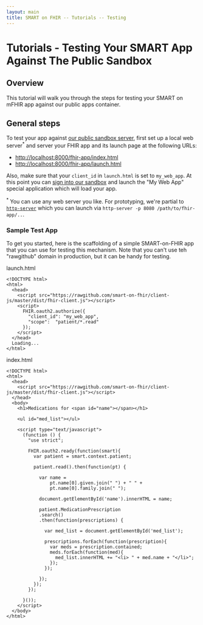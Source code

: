 ```yaml
---
layout: main
title: SMART on FHIR -- Tutorials -- Testing
---
```


# Tutorials - Testing Your SMART App Against The Public Sandbox

## Overview

This tutorial will walk you through the steps for testing your SMART on mFHIR
app against our public apps container.

## General steps

To test your app against [our public sandbox server](https://fhir.smartplatforms.org), first set up a local web server<sup>*</sup>
and server your FHIR app and its launch page at the following URLs:

* [http://localhost:8000/fhir-app/index.html](http://localhost:8000/fhir-app/index.html)
* [http://localhost:8000/fhir-app/launch.html](http://localhost:8000/fhir-app/launch.html)

Also, make sure that your `client_id` in `launch.html` is set to `my_web_app`. At this point
you can [sign into our sandbox](https://fhir.smartplatforms.org) and launch the "My Web App" special application which will
load your app.

<sup>*</sup> You can use any web server you like. For prototyping, we're partial to [`http-server`](https://github.com/nodeapps/http-server) which you can launch via
`http-server -p 8080 /path/to/fhir-app/..`.

### Sample Test App

To get you started, here is the scaffolding of a simple SMART-on-FHIR app that you can use
for testing this mechanism. Note that you can't use teh "rawgithub" domain in production, 
but it can be handy for testing.

launch.html

```
<!DOCTYPE html>
<html>
  <head>
    <script src="https://rawgithub.com/smart-on-fhir/client-js/master/dist/fhir-client.js"></script>
    <script>
      FHIR.oauth2.authorize({
        "client_id": "my_web_app",
        "scope":  "patient/*.read"
      });
    </script>
  </head>
  Loading...
</html>
```

index.html

```
<!DOCTYPE html>
<html>
  <head>
    <script src="https://rawgithub.com/smart-on-fhir/client-js/master/dist/fhir-client.js"></script>
  </head>
  <body>
    <h1>Medications for <span id="name"></span></h1>

    <ul id="med_list"></ul>

    <script type="text/javascript">
      (function () {
        "use strict";

        FHIR.oauth2.ready(function(smart){
          var patient = smart.context.patient;

          patient.read().then(function(pt) {

            var name =
                pt.name[0].given.join(" ") + " " +  
                pt.name[0].family.join(" ");

            document.getElementById('name').innerHTML = name;

            patient.MedicationPrescription
            .search()
            .then(function(prescriptions) {

              var med_list = document.getElementById('med_list');

              prescriptions.forEach(function(prescription){
                var meds = prescription.contained;
                meds.forEach(function(med){
                  med_list.innerHTML += "<li> " + med.name + "</li>";
                });
              });

            });
          });
        });

      }());
    </script>
  </body>
</html>
```
